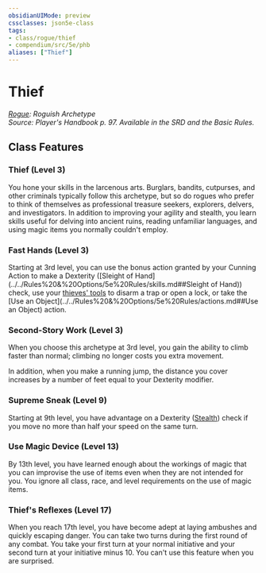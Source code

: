 ```yaml
---
obsidianUIMode: preview
cssclasses: json5e-class
tags:
- class/rogue/thief
- compendium/src/5e/phb
aliases: ["Thief"]
---
```

# Thief
*[Rogue](./rogue.md#): Roguish Archetype*  
*Source: Player's Handbook p. 97. Available in the SRD and the Basic Rules.*  


## Class Features

### Thief (Level 3)

You hone your skills in the larcenous arts. Burglars, bandits, cutpurses, and other criminals typically follow this archetype, but so do rogues who prefer to think of themselves as professional treasure seekers, explorers, delvers, and investigators. In addition to improving your agility and stealth, you learn skills useful for delving into ancient ruins, reading unfamiliar languages, and using magic items you normally couldn't employ.

### Fast Hands (Level 3)

Starting at 3rd level, you can use the bonus action granted by your Cunning Action to make a Dexterity ([Sleight of Hand](../../Rules%20&%20Options/5e%20Rules/skills.md##Sleight of Hand)) check, use your [thieves' tools](thieves-tools.md#) to disarm a trap or open a lock, or take the [Use an Object](../../Rules%20&%20Options/5e%20Rules/actions.md##Use an Object) action.

### Second-Story Work (Level 3)

When you choose this archetype at 3rd level, you gain the ability to climb faster than normal; climbing no longer costs you extra movement.

In addition, when you make a running jump, the distance you cover increases by a number of feet equal to your Dexterity modifier.

### Supreme Sneak (Level 9)

Starting at 9th level, you have advantage on a Dexterity ([Stealth](../../Rules%20&%20Options/5e%20Rules/skills.md##Stealth)) check if you move no more than half your speed on the same turn.

### Use Magic Device (Level 13)

By 13th level, you have learned enough about the workings of magic that you can improvise the use of items even when they are not intended for you. You ignore all class, race, and level requirements on the use of magic items.

### Thief's Reflexes (Level 17)

When you reach 17th level, you have become adept at laying ambushes and quickly escaping danger. You can take two turns during the first round of any combat. You take your first turn at your normal initiative and your second turn at your initiative minus 10. You can't use this feature when you are surprised.